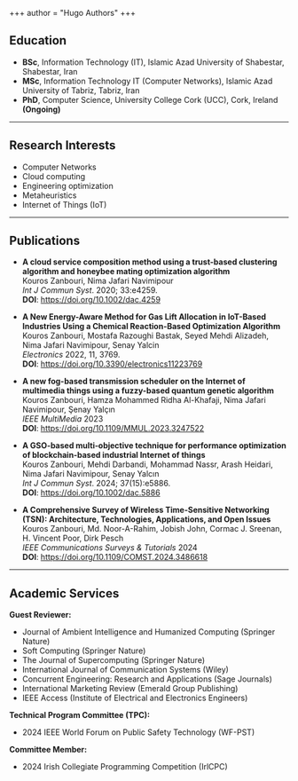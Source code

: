 +++
author = "Hugo Authors"
+++

## <i class="fa-solid fa-graduation-cap fa-xs"></i> Education

 - **BSc**, Information Technology (IT), Islamic Azad University of Shabestar, Shabestar, Iran
 - **MSc**, Information Technology IT (Computer Networks), Islamic Azad University of Tabriz, Tabriz, Iran
 - **PhD**, Computer Science, University College Cork (UCC), Cork, Ireland **(Ongoing)**
 
 ---
## <i class="fa-solid fa-magnifying-glass fa-xs"></i> Research Interests 
 - Computer Networks
 - Cloud computing
 - Engineering optimization
 - Metaheuristics
 - Internet of Things (IoT)


---
## <i class="fa-solid fa-pen-fancy fa-xs"></i> Publications 
	
 - **A cloud service composition method using a trust-based clustering algorithm and honeybee mating optimization algorithm**  
    Kouros Zanbouri, Nima Jafari Navimipour  
   _Int J Commun Syst_. 2020; 33:e4259.  
   <i class="fa-solid fa-file fa-xs"></i>  **DOI**: https://doi.org/10.1002/dac.4259 

 - **A New Energy-Aware Method for Gas Lift Allocation in IoT-Based Industries Using a Chemical Reaction-Based Optimization Algorithm**  
   Kouros Zanbouri, Mostafa Razoughi Bastak, Seyed Mehdi Alizadeh, Nima Jafari Navimipour, Senay Yalcin  
   _Electronics_ 2022, 11, 3769.  
   <i class="fa-solid fa-file fa-xs"></i>  **DOI**: https://doi.org/10.3390/electronics11223769
 
 - **A new fog-based transmission scheduler on the Internet of multimedia things using a fuzzy-based quantum genetic algorithm**  
   Kouros Zanbouri, Hamza Mohammed Ridha Al-Khafaji, Nima Jafari Navimipour, Şenay Yalçın  
   _IEEE MultiMedia_ 2023  
   <i class="fa-solid fa-file fa-xs"></i>  **DOI**: https://doi.org/10.1109/MMUL.2023.3247522

 - **A GSO‐based multi‐objective technique for performance optimization of blockchain‐based industrial Internet of things**  
   Kouros Zanbouri, Mehdi Darbandi, Mohammad Nassr, Arash Heidari, Nima Jafari Navimipour, Senay Yalcın  
   _Int J Commun Syst_. 2024; 37(15):e5886.   
   <i class="fa-solid fa-file fa-xs"></i> **DOI**: https://doi.org/10.1002/dac.5886   
   
 - **A Comprehensive Survey of Wireless Time-Sensitive Networking (TSN): Architecture, Technologies, Applications, and Open Issues**  
   Kouros Zanbouri, Md. Noor-A-Rahim, Jobish John, Cormac J. Sreenan, H. Vincent Poor, Dirk Pesch  
   _IEEE Communications Surveys & Tutorials_ 2024  
   <i class="fa-solid fa-file fa-xs"></i>  **DOI**: https://doi.org/10.1109/COMST.2024.3486618

---
## <i class="fa-solid fa-building-columns fa-xs"></i> Academic Services
**Guest Reviewer:**

 - Journal of Ambient Intelligence and Humanized Computing (Springer
   Nature)
 - Soft Computing (Springer Nature)
 - The Journal of Supercomputing (Springer Nature)
 - International Journal of Communication Systems (Wiley)
 - Concurrent Engineering: Research and Applications (Sage Journals)
 - International Marketing Review (Emerald Group Publishing)
 - IEEE Access (Institute of Electrical and Electronics Engineers)
 
 **Technical Program Committee (TPC):**
 - 2024 IEEE World Forum on Public Safety Technology (WF-PST)
 
  **Committee Member:**
 - 2024 Irish Collegiate Programming Competition (IrlCPC)
<!--
This file is left intentionally empty by default to be backwards compatible with the initial theme setup.

Although the theme has advanced a little bit and it now allows to specify the content on the main page (even if the list of posts/articles is not intended).
This can be:
- with the list of posts/articles (default: `mainSections = ["post"]) or
- without the list of posts/articles (by setting `mainSections = [""]`)

Markdown supported, ie:

```
 Welcome

- Hugo :rocket:
- Hugo theme :rocket:

Don't forget to check the README.md file!
```

Remember that you can also specify a section header for the posts below by configuring the `mainSectionsTitle` parameter in the front matter of this file.
-->

